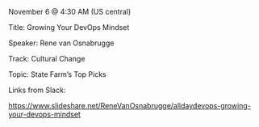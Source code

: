 November 6 @ 4:30 AM (US central)

Title: Growing Your DevOps Mindset

Speaker: Rene van Osnabrugge

Track: Cultural Change

Topic: State Farm’s Top Picks

Links from Slack:

https://www.slideshare.net/ReneVanOsnabrugge/alldaydevops-growing-your-devops-mindset
